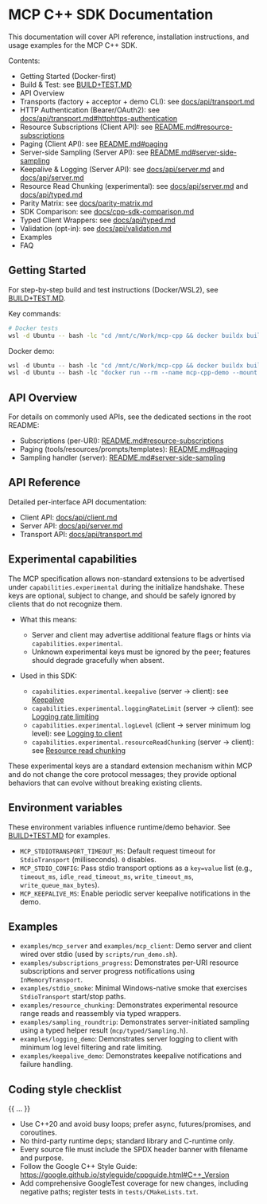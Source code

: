 <!--
==========================================================================================================
SPDX-License-Identifier: MIT
Copyright (c) 2025 Vinny Parla
File: docs/index.md
Purpose: Documentation index for the MCP C++ SDK
==========================================================================================================
-->
# MCP C++ SDK Documentation
 
This documentation will cover API reference, installation instructions, and usage examples for the MCP C++ SDK.
 
Contents:
- Getting Started (Docker-first)
- Build & Test: see [BUILD+TEST.MD](../BUILD+TEST.MD)
- API Overview
 - Transports (factory + acceptor + demo CLI): see [docs/api/transport.md](./api/transport.md)
  - HTTP Authentication (Bearer/OAuth2): see [docs/api/transport.md#httphttps-authentication](./api/transport.md#httphttps-authentication)
- Resource Subscriptions (Client API): see [README.md#resource-subscriptions](../README.md#resource-subscriptions)
 - Paging (Client API): see [README.md#paging](../README.md#paging)
 - Server-side Sampling (Server API): see [README.md#server-side-sampling](../README.md#server-side-sampling)
- Keepalive & Logging (Server API): see [docs/api/server.md](./api/server.md#keepalive--heartbeat) and [docs/api/server.md](./api/server.md#logging-to-client)
- Resource Read Chunking (experimental): see [docs/api/server.md](./api/server.md#resource-read-chunking-experimental) and [docs/api/typed.md](./api/typed.md#range-reads-and-chunk-helpers)
- Parity Matrix: see [docs/parity-matrix.md](./parity-matrix.md)
- SDK Comparison: see [docs/cpp-sdk-comparison.md](./cpp-sdk-comparison.md)
- Typed Client Wrappers: see [docs/api/typed.md](./api/typed.md)
- Validation (opt-in): see [docs/api/validation.md](./api/validation.md)
- Examples
- FAQ
 
## Getting Started
 
For step-by-step build and test instructions (Docker/WSL2), see [BUILD+TEST.MD](../BUILD+TEST.MD).
 
Key commands:
 
```bash
# Docker tests
wsl -d Ubuntu -- bash -lc "cd /mnt/c/Work/mcp-cpp && docker buildx build -f Dockerfile.demo --target test --progress=plain --pull --load -t mcp-cpp-test ."
```
 
Docker demo:
 
```powershell
wsl -d Ubuntu -- bash -lc "cd /mnt/c/Work/mcp-cpp && docker buildx build -f Dockerfile.demo --target demo --progress=plain --pull --load -t mcp-cpp-demo ."
wsl -d Ubuntu -- bash -lc "docker run --rm --name mcp-cpp-demo --mount type=bind,src=/mnt/c/Work/mcp-cpp,dst=/work mcp-cpp-demo"
``` 

## API Overview

For details on commonly used APIs, see the dedicated sections in the root README:
- Subscriptions (per-URI): [README.md#resource-subscriptions](../README.md#resource-subscriptions)
- Paging (tools/resources/prompts/templates): [README.md#paging](../README.md#paging)
- Sampling handler (server): [README.md#server-side-sampling](../README.md#server-side-sampling)

## API Reference

Detailed per-interface API documentation:
- Client API: [docs/api/client.md](./api/client.md)
- Server API: [docs/api/server.md](./api/server.md)
- Transport API: [docs/api/transport.md](./api/transport.md)

## Experimental capabilities

The MCP specification allows non-standard extensions to be advertised under `capabilities.experimental` during the initialize handshake. These keys are optional, subject to change, and should be safely ignored by clients that do not recognize them.

- What this means:
  - Server and client may advertise additional feature flags or hints via `capabilities.experimental`.
  - Unknown experimental keys must be ignored by the peer; features should degrade gracefully when absent.

- Used in this SDK:
  - `capabilities.experimental.keepalive` (server → client): see [Keepalive](./api/server.md#keepalive--heartbeat)
  - `capabilities.experimental.loggingRateLimit` (server → client): see [Logging rate limiting](./api/server.md#logging-rate-limiting-experimental)
  - `capabilities.experimental.logLevel` (client → server minimum log level): see [Logging to client](./api/server.md#logging-to-client)
  - `capabilities.experimental.resourceReadChunking` (server → client): see [Resource read chunking](./api/server.md#resource-read-chunking-experimental)

These experimental keys are a standard extension mechanism within MCP and do not change the core protocol messages; they provide optional behaviors that can evolve without breaking existing clients.

## Environment variables

These environment variables influence runtime/demo behavior. See [BUILD+TEST.MD](../BUILD+TEST.MD#demo-and-transport-options-env--factory-config) for examples.

- `MCP_STDIOTRANSPORT_TIMEOUT_MS`: Default request timeout for `StdioTransport` (milliseconds). `0` disables.
- `MCP_STDIO_CONFIG`: Pass stdio transport options as a `key=value` list (e.g., `timeout_ms`, `idle_read_timeout_ms`, `write_timeout_ms`, `write_queue_max_bytes`).
- `MCP_KEEPALIVE_MS`: Enable periodic server keepalive notifications in the demo.

## Examples

- `examples/mcp_server` and `examples/mcp_client`: Demo server and client wired over stdio (used by `scripts/run_demo.sh`).
- `examples/subscriptions_progress`: Demonstrates per-URI resource subscriptions and server progress notifications using `InMemoryTransport`.
- `examples/stdio_smoke`: Minimal Windows-native smoke that exercises `StdioTransport` start/stop paths.
- `examples/resource_chunking`: Demonstrates experimental resource range reads and reassembly via typed wrappers.
- `examples/sampling_roundtrip`: Demonstrates server-initiated sampling using a typed helper result (`mcp/typed/Sampling.h`).
- `examples/logging_demo`: Demonstrates server logging to client with minimum log level filtering and rate limiting.
- `examples/keepalive_demo`: Demonstrates keepalive notifications and failure handling.

## Coding style checklist
{{ ... }}

- Use C++20 and avoid busy loops; prefer async, futures/promises, and coroutines.
- No third-party runtime deps; standard library and C-runtime only.
- Every source file must include the SPDX header banner with filename and purpose.
- Follow the Google C++ Style Guide: 
https://google.github.io/styleguide/cppguide.html#C++_Version
- Add comprehensive GoogleTest coverage for new changes, including negative paths; register tests in `tests/CMakeLists.txt`.
